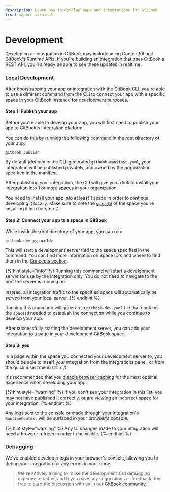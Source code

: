 ```yaml
---
description: Learn how to develop apps and integrations for GitBook
icon: square-terminal
---
```


# Development

Developing an integration in GitBook may include using ContentKit and GitBook's Runtime APIs. If you're building an integration that uses GitBook's REST API, you'll already be able to see these updates in realtime.

### Local Development

After bootstrapping your app or integration with the [GitBook CLI](broken-reference), you're able to use a different command from the CLI to connect your app with a specific space in your GitBook instance for development purposes.

#### **Step 1: Publish your app**

Before you're able to develop your app, you will first need to publish your app to GitBook's integration platform.&#x20;

You can do this by running the following command in the root directory of your app:

```
gitbook publish
```

By default (defined in the CLI-generated `gitbook-manifest.yaml`, your integration will be published privately, and owned by the organization specified in the manifest.

After publishing your integration, the CLI will give you a link to install your integration into 1 or more spaces in your organization.&#x20;

You need to install your app into at least 1 space in order to continue developing it locally. Make sure to note the [`spaceId`](concepts.md) of the space you're installing it into for step 2.

#### Step 2: Connect your app to a space in GitBook&#x20;

While inside the root directory of your app, you can run:

```
gitbook dev <spaceId>
```

This will start a development server tied to the space specified in the command. You can find more information on Space ID's and where to find them in the [Concepts section](concepts.md).

{% hint style="info" %}
Running this command will start a development server for use by the integration only. You do not need to navigate to the port the server is running on. \
\
Instead, all integration traffic to the specified space will automatically be served from your local server.
{% endhint %}

Running this command will generate a `gitbook-dev.yaml` file that contains the `spaceId` needed to establish the connection while you continue to develop your app.

After successfully starting the development server, you can add your integration to a page in your development GitBook space.

#### Step 3: yes

In a page within the space you connected your development server to, you should be able to insert your integration from the integrations panel, or from the quick insert menu (⌘ + /).&#x20;

It's recommended that you [disable browser caching](https://stackoverflow.com/a/7000899) for the most optimal experience when developing your app.

{% hint style="warning" %}
If you don't see your integration in this list, you may not have published it correctly, or are viewing an incorrect space for your integration.
{% endhint %}

Any logs sent to the console or made through your integration's `RuntimeContext` will be surfaced in your browser's console.&#x20;

{% hint style="warning" %}
Any UI changes made to your integration will need a browser refresh in order to be visible.
{% endhint %}

### Debugging

We've enabled developer logs in your browser's console, allowing you to debug your integration for any errors in your code.&#x20;

> We're actively aiming to make the development and debugging experience better, and if you have any suggestions or feedback, feel free to start the discussion with us in our [GitBook community](https://github.com/GitbookIO/community).
